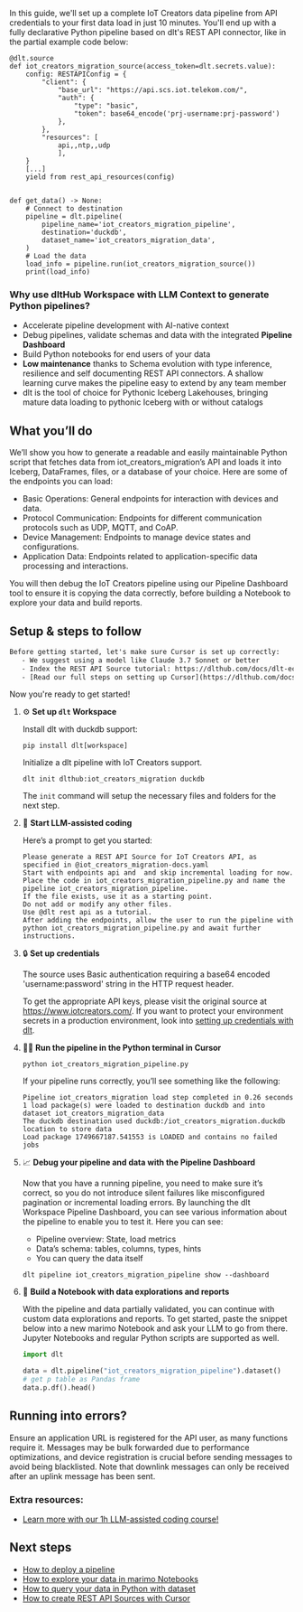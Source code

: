 In this guide, we'll set up a complete IoT Creators data pipeline from API credentials to your first data load in just 10 minutes. You'll end up with a fully declarative Python pipeline based on dlt's REST API connector, like in the partial example code below:

```python-outcome
@dlt.source
def iot_creators_migration_source(access_token=dlt.secrets.value):
    config: RESTAPIConfig = {
        "client": {
            "base_url": "https://api.scs.iot.telekom.com/",
            "auth": {
                "type": "basic",
                "token": base64_encode('prj-username:prj-password')
            },
        },
        "resources": [
            api,,ntp,,udp
            ],
    }
    [...]
    yield from rest_api_resources(config)


def get_data() -> None:
    # Connect to destination
    pipeline = dlt.pipeline(
        pipeline_name='iot_creators_migration_pipeline',
        destination='duckdb',
        dataset_name='iot_creators_migration_data', 
    )
    # Load the data
    load_info = pipeline.run(iot_creators_migration_source())
    print(load_info) 
```

### Why use dltHub Workspace with LLM Context to generate Python pipelines?

- Accelerate pipeline development with AI-native context
- Debug pipelines, validate schemas and data with the integrated **Pipeline Dashboard**
- Build Python notebooks for end users of your data
- **Low maintenance** thanks to Schema evolution with type inference, resilience and self documenting REST API connectors. A shallow learning curve makes the pipeline easy to extend by any team member
- dlt is the tool of choice for Pythonic Iceberg Lakehouses, bringing mature data loading to pythonic Iceberg with or without catalogs

## What you’ll do

We’ll show you how to generate a readable and easily maintainable Python script that fetches data from iot_creators_migration’s API and loads it into Iceberg, DataFrames, files, or a database of your choice. Here are some of the endpoints you can load:

- Basic Operations: General endpoints for interaction with devices and data.
- Protocol Communication: Endpoints for different communication protocols such as UDP, MQTT, and CoAP.
- Device Management: Endpoints to manage device states and configurations.
- Application Data: Endpoints related to application-specific data processing and interactions.

You will then debug the IoT Creators pipeline using our Pipeline Dashboard tool to ensure it is copying the data correctly, before building a Notebook to explore your data and build reports.

## Setup & steps to follow

```default
Before getting started, let's make sure Cursor is set up correctly:
   - We suggest using a model like Claude 3.7 Sonnet or better
   - Index the REST API Source tutorial: https://dlthub.com/docs/dlt-ecosystem/verified-sources/rest_api/ and add it to context as **@dlt rest api**
   - [Read our full steps on setting up Cursor](https://dlthub.com/docs/dlt-ecosystem/llm-tooling/cursor-restapi#23-configuring-cursor-with-documentation)
```

Now you're ready to get started!

1. ⚙️ **Set up `dlt` Workspace**
    
    Install dlt with duckdb support:
    ```shell
    pip install dlt[workspace]
    ```

    Initialize a dlt pipeline with IoT Creators support.
    ```shell
    dlt init dlthub:iot_creators_migration duckdb
    ```

    The `init` command will setup the necessary files and folders for the next step.
    
2. 🤠 **Start LLM-assisted coding**
    
    Here’s a prompt to get you started:
    
    ```prompt
    Please generate a REST API Source for IoT Creators API, as specified in @iot_creators_migration-docs.yaml 
    Start with endpoints api and  and skip incremental loading for now. 
    Place the code in iot_creators_migration_pipeline.py and name the pipeline iot_creators_migration_pipeline. 
    If the file exists, use it as a starting point. 
    Do not add or modify any other files. 
    Use @dlt rest api as a tutorial. 
    After adding the endpoints, allow the user to run the pipeline with python iot_creators_migration_pipeline.py and await further instructions.
    ```

    
3. 🔒 **Set up credentials** 
    
    The source uses Basic authentication requiring a base64 encoded 'username:password' string in the HTTP request header.
    
    To get the appropriate API keys, please visit the original source at https://www.iotcreators.com/.
    If you want to protect your environment secrets in a production environment, look into [setting up credentials with dlt](https://dlthub.com/docs/walkthroughs/add_credentials).
    
4. 🏃‍♀️ **Run the pipeline in the Python terminal in Cursor**
    
    ```shell
    python iot_creators_migration_pipeline.py
    ```
    
    If your pipeline runs correctly, you’ll see something like the following:
    
    ```shell
    Pipeline iot_creators_migration load step completed in 0.26 seconds
    1 load package(s) were loaded to destination duckdb and into dataset iot_creators_migration_data
    The duckdb destination used duckdb:/iot_creators_migration.duckdb location to store data
    Load package 1749667187.541553 is LOADED and contains no failed jobs
    ```
    
5. 📈 **Debug your pipeline and data with the Pipeline Dashboard**

    Now that you have a running pipeline, you need to make sure it’s correct, so you do not introduce silent failures like misconfigured pagination or incremental loading errors. By launching the dlt Workspace Pipeline Dashboard, you can see various information about the pipeline to enable you to test it. Here you can see:
    - Pipeline overview: State, load metrics
    - Data’s schema: tables, columns, types, hints
    - You can query the data itself
    
    ```shell
    dlt pipeline iot_creators_migration_pipeline show --dashboard
    ```
    
6. 🐍 **Build a Notebook with data explorations and reports**

    With the pipeline and data partially validated, you can continue with custom data explorations and reports. To get started, paste the snippet below into a new marimo Notebook and ask your LLM to go from there. Jupyter Notebooks and regular Python scripts are supported as well.

    
    ```python
    import dlt

   data = dlt.pipeline("iot_creators_migration_pipeline").dataset()
   # get p table as Pandas frame
   data.p.df().head()
    ```

## Running into errors?

Ensure an application URL is registered for the API user, as many functions require it. Messages may be bulk forwarded due to performance optimizations, and device registration is crucial before sending messages to avoid being blacklisted. Note that downlink messages can only be received after an uplink message has been sent.

### Extra resources:

- [Learn more with our 1h LLM-assisted coding course!](https://www.youtube.com/watch?v=GGid70rnJuM)

## Next steps

- [How to deploy a pipeline](https://dlthub.com/docs/walkthroughs/deploy-a-pipeline)
- [How to explore your data in marimo Notebooks](https://dlthub.com/docs/general-usage/dataset-access/marimo)
- [How to query your data in Python with dataset](https://dlthub.com/docs/general-usage/dataset-access/dataset)
- [How to create REST API Sources with Cursor](https://dlthub.com/docs/dlt-ecosystem/llm-tooling/cursor-restapi)